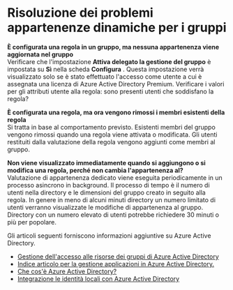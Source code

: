 
<properties
    pageTitle="Risoluzione dei problemi dell'appartenenza dinamica per i gruppi | Microsoft Azure"
    description="Risoluzione dei problemi di suggerimenti per l'appartenenza dinamico per i gruppi di Azure Active Directory."
    services="active-directory"
    documentationCenter=""
    authors="curtand"
    manager="femila"
    editor=""
    />

<tags
    ms.service="active-directory"
    ms.workload="identity"
    ms.tgt_pltfrm="na"
    ms.devlang="na"
    ms.topic="article"
    ms.date="08/10/2016"
    ms.author="curtand"/>


# <a name="troubleshooting-dynamic-memberships-for-groups"></a>Risoluzione dei problemi appartenenze dinamiche per i gruppi

**È configurata una regola in un gruppo, ma nessuna appartenenza viene aggiornata nel gruppo**<br/>Verificare che l'impostazione **Attiva delegato la gestione del gruppo** è impostata su **Sì** nella scheda **Configura** . Questa impostazione verrà visualizzato solo se è stato effettuato l'accesso come utente a cui è assegnata una licenza di Azure Active Directory Premium. Verificare i valori per gli attributi utente alla regola: sono presenti utenti che soddisfano la regola?

**È configurata una regola, ma ora vengono rimossi i membri esistenti della regola**<br/>Si tratta in base al comportamento previsto. Esistenti membri del gruppo vengono rimossi quando una regola viene attivata o modificata. Gli utenti restituiti dalla valutazione della regola vengono aggiunti come membri al gruppo.     

**Non viene visualizzato immediatamente quando si aggiungono o si modifica una regola, perché non cambia l'appartenenza al?**<br/>Valutazione di appartenenza dedicato viene eseguita periodicamente in un processo asincrono in background. Il processo di tempo è il numero di utenti nella directory e le dimensioni del gruppo creato in seguito alla regola. In genere in meno di alcuni minuti directory un numero limitato di utenti verranno visualizzate le modifiche di appartenenza al gruppo. Directory con un numero elevato di utenti potrebbe richiedere 30 minuti o più per popolare.

Gli articoli seguenti forniscono informazioni aggiuntive su Azure Active Directory.

* [Gestione dell'accesso alle risorse dei gruppi di Azure Active Directory](active-directory-manage-groups.md)
* [Indice articolo per la gestione applicazioni in Azure Active Directory.](active-directory-apps-index.md)
* [Che cos'è Azure Active Directory?](active-directory-whatis.md)
* [Integrazione le identità locali con Azure Active Directory](active-directory-aadconnect.md)
